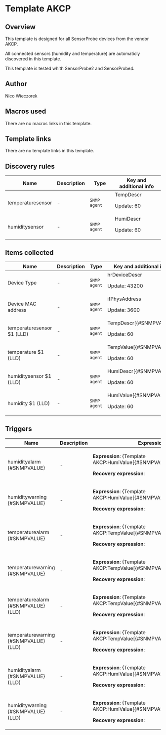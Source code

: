 # Template AKCP

## Overview

This template is designed for all SensorProbe devices from the vendor AKCP.


All connected sensors (humidity and temperature) are automaticly discovered in this template.


This template is tested whith SensorProbe2 and SensorProbe4.



## Author

Nico Wieczorek

## Macros used

There are no macros links in this template.

## Template links

There are no template links in this template.

## Discovery rules

|Name|Description|Type|Key and additional info|
|----|-----------|----|----|
|temperaturesensor|<p>-</p>|`SNMP agent`|TempDescr<p>Update: 60</p>|
|humiditysensor|<p>-</p>|`SNMP agent`|HumiDescr<p>Update: 60</p>|
## Items collected

|Name|Description|Type|Key and additional info|
|----|-----------|----|----|
|Device Type|<p>-</p>|`SNMP agent`|hrDeviceDescr<p>Update: 43200</p>|
|Device MAC address|<p>-</p>|`SNMP agent`|ifPhysAddress<p>Update: 3600</p>|
|temperaturesensor $1 (LLD)|<p>-</p>|`SNMP agent`|TempDescr[{#SNMPVALUE}]<p>Update: 60</p>|
|temperature $1 (LLD)|<p>-</p>|`SNMP agent`|TempValue[{#SNMPVALUE}]<p>Update: 60</p>|
|humiditysensor $1 (LLD)|<p>-</p>|`SNMP agent`|HumiDescr[{#SNMPVALUE}]<p>Update: 60</p>|
|humidity $1 (LLD)|<p>-</p>|`SNMP agent`|HumiValue[{#SNMPVALUE}]<p>Update: 60</p>|
## Triggers

|Name|Description|Expression|Priority|
|----|-----------|----------|--------|
|humidityalarm {#SNMPVALUE}|<p>-</p>|<p>**Expression**: {Template AKCP:HumiValue[{#SNMPVALUE}].last(,300)}>85</p><p>**Recovery expression**: </p>|disaster|
|humiditywarning {#SNMPVALUE}|<p>-</p>|<p>**Expression**: {Template AKCP:HumiValue[{#SNMPVALUE}].last(,300)}>75</p><p>**Recovery expression**: </p>|warning|
|temperaturealarm {#SNMPVALUE}|<p>-</p>|<p>**Expression**: {Template AKCP:TempValue[{#SNMPVALUE}].last(,300)}>40</p><p>**Recovery expression**: </p>|disaster|
|temperaturewarning {#SNMPVALUE}|<p>-</p>|<p>**Expression**: {Template AKCP:TempValue[{#SNMPVALUE}].last(,300)}>30</p><p>**Recovery expression**: </p>|warning|
|temperaturealarm {#SNMPVALUE} (LLD)|<p>-</p>|<p>**Expression**: {Template AKCP:TempValue[{#SNMPVALUE}].last(,300)}>40</p><p>**Recovery expression**: </p>|disaster|
|temperaturewarning {#SNMPVALUE} (LLD)|<p>-</p>|<p>**Expression**: {Template AKCP:TempValue[{#SNMPVALUE}].last(,300)}>30</p><p>**Recovery expression**: </p>|warning|
|humidityalarm {#SNMPVALUE} (LLD)|<p>-</p>|<p>**Expression**: {Template AKCP:HumiValue[{#SNMPVALUE}].last(,300)}>85</p><p>**Recovery expression**: </p>|disaster|
|humiditywarning {#SNMPVALUE} (LLD)|<p>-</p>|<p>**Expression**: {Template AKCP:HumiValue[{#SNMPVALUE}].last(,300)}>75</p><p>**Recovery expression**: </p>|warning|
